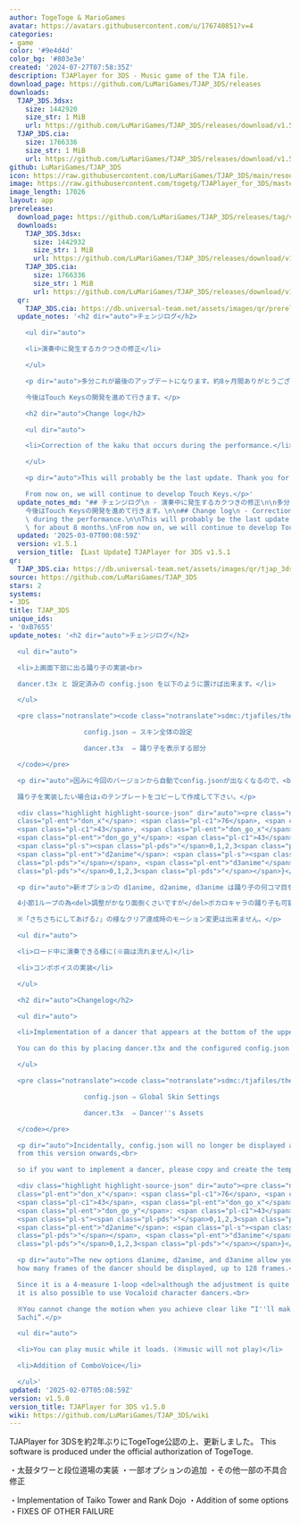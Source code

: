 ```yaml
---
author: TogeToge & MarioGames
avatar: https://avatars.githubusercontent.com/u/176740851?v=4
categories:
- game
color: '#9e4d4d'
color_bg: '#803e3e'
created: '2024-07-27T07:58:35Z'
description: TJAPlayer for 3DS - Music game of the TJA file.
download_page: https://github.com/LuMariGames/TJAP_3DS/releases
downloads:
  TJAP_3DS.3dsx:
    size: 1442920
    size_str: 1 MiB
    url: https://github.com/LuMariGames/TJAP_3DS/releases/download/v1.5.0/TJAP_3DS.3dsx
  TJAP_3DS.cia:
    size: 1766336
    size_str: 1 MiB
    url: https://github.com/LuMariGames/TJAP_3DS/releases/download/v1.5.0/TJAP_3DS.cia
github: LuMariGames/TJAP_3DS
icon: https://raw.githubusercontent.com/LuMariGames/TJAP_3DS/main/resource/icon.png
image: https://raw.githubusercontent.com/togetg/TJAPlayer_for_3DS/master/resource/banner.png
image_length: 17026
layout: app
prerelease:
  download_page: https://github.com/LuMariGames/TJAP_3DS/releases/tag/v1.5.1
  downloads:
    TJAP_3DS.3dsx:
      size: 1442932
      size_str: 1 MiB
      url: https://github.com/LuMariGames/TJAP_3DS/releases/download/v1.5.1/TJAP_3DS.3dsx
    TJAP_3DS.cia:
      size: 1766336
      size_str: 1 MiB
      url: https://github.com/LuMariGames/TJAP_3DS/releases/download/v1.5.1/TJAP_3DS.cia
  qr:
    TJAP_3DS.cia: https://db.universal-team.net/assets/images/qr/prerelease/tjap_3ds-cia.png
  update_notes: '<h2 dir="auto">チェンジログ</h2>

    <ul dir="auto">

    <li>演奏中に発生するカクつきの修正</li>

    </ul>

    <p dir="auto">多分これが最後のアップデートになります。約8ヶ月間ありがとうございました。<br>

    今後はTouch Keysの開発を進めて行きます。</p>

    <h2 dir="auto">Change log</h2>

    <ul dir="auto">

    <li>Correction of the kaku that occurs during the performance.</li>

    </ul>

    <p dir="auto">This will probably be the last update. Thank you for about 8 months.<br>

    From now on, we will continue to develop Touch Keys.</p>'
  update_notes_md: "## チェンジログ\n - 演奏中に発生するカクつきの修正\n\n多分これが最後のアップデートになります。約8ヶ月間ありがとうございました。\n\
    今後はTouch Keysの開発を進めて行きます。\n\n## Change log\n - Correction of the kaku that occurs\
    \ during the performance.\n\nThis will probably be the last update. Thank you\
    \ for about 8 months.\nFrom now on, we will continue to develop Touch Keys."
  updated: '2025-03-07T00:08:59Z'
  version: v1.5.1
  version_title: 【Last Update】TJAPlayer for 3DS v1.5.1
qr:
  TJAP_3DS.cia: https://db.universal-team.net/assets/images/qr/tjap_3ds-cia.png
source: https://github.com/LuMariGames/TJAP_3DS
stars: 2
systems:
- 3DS
title: TJAP_3DS
unique_ids:
- '0xB7655'
update_notes: '<h2 dir="auto">チェンジログ</h2>

  <ul dir="auto">

  <li>上画面下部に出る踊り子の実装<br>

  dancer.t3x と 設定済みの config.json を以下のように置けば出来ます。</li>

  </ul>

  <pre class="notranslate"><code class="notranslate">sdmc:/tjafiles/theme/↓

  　　　　　　　　　　config.json ⇒ スキン全体の設定

  　　　　　　　　　　dancer.t3x  ⇒ 踊り子を表示する部分

  </code></pre>

  <p dir="auto">因みに今回のバージョンから自動でconfig.jsonが出なくなるので、<br>

  踊り子を実装したい場合は↓のテンプレートをコピーして作成して下さい。</p>

  <div class="highlight highlight-source-json" dir="auto"><pre class="notranslate">{<span
  class="pl-ent">"don_x"</span>: <span class="pl-c1">76</span>, <span class="pl-ent">"don_y"</span>:
  <span class="pl-c1">43</span>, <span class="pl-ent">"don_go_x"</span>: <span class="pl-c1">76</span>,
  <span class="pl-ent">"don_go_y"</span>: <span class="pl-c1">43</span>, <span class="pl-ent">"d1anime"</span>:
  <span class="pl-s"><span class="pl-pds">"</span>0,1,2,3<span class="pl-pds">"</span></span>,
  <span class="pl-ent">"d2anime"</span>: <span class="pl-s"><span class="pl-pds">"</span>0,1,2,3<span
  class="pl-pds">"</span></span>, <span class="pl-ent">"d3anime"</span>: <span class="pl-s"><span
  class="pl-pds">"</span>0,1,2,3<span class="pl-pds">"</span></span>}</pre></div>

  <p dir="auto">新オプションの d1anime, d2anime, d3anime は踊り子の何コマ目を表示するかを最大128コマ指定出来ます。<br>

  4小節1ループの為<del>調整がかなり面倒くさいですが</del>ボカロキャラの踊り子も可能です。<br>

  ※「さちさちにしてあげる♪」の様なクリア達成時のモーション変更は出来ません。</p>

  <ul dir="auto">

  <li>ロード中に演奏できる様に(※曲は流れません)</li>

  <li>コンボボイスの実装</li>

  </ul>

  <h2 dir="auto">Changelog</h2>

  <ul dir="auto">

  <li>Implementation of a dancer that appears at the bottom of the upper screen.<br>

  You can do this by placing dancer.t3x and the configured config.json as shown below.</li>

  </ul>

  <pre class="notranslate"><code class="notranslate">sdmc:/tjafiles/theme/↓

  　　　　　　　　　　config.json ⇒ Global Skin Settings

  　　　　　　　　　　dancer.t3x  ⇒ Dancer''s Assets

  </code></pre>

  <p dir="auto">Incidentally, config.json will no longer be displayed automatically
  from this version onwards,<br>

  so if you want to implement a dancer, please copy and create the template below.</p>

  <div class="highlight highlight-source-json" dir="auto"><pre class="notranslate">{<span
  class="pl-ent">"don_x"</span>: <span class="pl-c1">76</span>, <span class="pl-ent">"don_y"</span>:
  <span class="pl-c1">43</span>, <span class="pl-ent">"don_go_x"</span>: <span class="pl-c1">76</span>,
  <span class="pl-ent">"don_go_y"</span>: <span class="pl-c1">43</span>, <span class="pl-ent">"d1anime"</span>:
  <span class="pl-s"><span class="pl-pds">"</span>0,1,2,3<span class="pl-pds">"</span></span>,
  <span class="pl-ent">"d2anime"</span>: <span class="pl-s"><span class="pl-pds">"</span>0,1,2,3<span
  class="pl-pds">"</span></span>, <span class="pl-ent">"d3anime"</span>: <span class="pl-s"><span
  class="pl-pds">"</span>0,1,2,3<span class="pl-pds">"</span></span>}</pre></div>

  <p dir="auto">The new options d1anime, d2anime, and d3anime allow you to specify
  how many frames of the dancer should be displayed, up to 128 frames.<br>

  Since it is a 4-measure 1-loop <del>although the adjustment is quite troublesome</del>,
  it is also possible to use Vocaloid character dancers.<br>

  ※You cannot change the motion when you achieve clear like “I''ll make you Sachi
  Sachi”.</p>

  <ul dir="auto">

  <li>You can play music while it loads. (※music will not play)</li>

  <li>Addition of ComboVoice</li>

  </ul>'
updated: '2025-02-07T05:08:59Z'
version: v1.5.0
version_title: TJAPlayer for 3DS v1.5.0
wiki: https://github.com/LuMariGames/TJAP_3DS/wiki
---
```

TJAPlayer for 3DSを約2年ぶりにTogeToge公認の上、更新しました。
This software is produced under the official authorization of TogeToge.

・太鼓タワーと段位道場の実装
・一部オプションの追加
・その他一部の不具合修正

・Implementation of Taiko Tower and Rank Dojo
・Addition of some options
・FIXES OF OTHER FAILURE